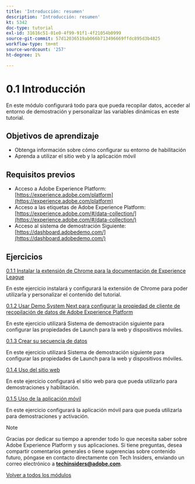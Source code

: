 ```yaml
---
title: 'Introducción: resumen'
description: 'Introducción: resumen'
kt: 5342
doc-type: tutorial
exl-id: 31616c51-01e0-4f99-91f1-4f21054b0999
source-git-commit: 57d12036519ab066b713496669ffdc895d3b4825
workflow-type: tm+mt
source-wordcount: '257'
ht-degree: 1%

---
```


# 0.1 Introducción

En este módulo configurará todo para que pueda recopilar datos, acceder al entorno de demostración y personalizar las variables dinámicas en este tutorial.

## Objetivos de aprendizaje

- Obtenga información sobre cómo configurar su entorno de habilitación
- Aprenda a utilizar el sitio web y la aplicación móvil

## Requisitos previos

- Acceso a Adobe Experience Platform: [https://experience.adobe.com/platform](https://experience.adobe.com/platform)
- Acceso a las etiquetas de Adobe Experience Platform: [https://experience.adobe.com/#/data-collection/](https://experience.adobe.com/#/data-collection/)
- Acceso al sistema de demostración Siguiente: [https://dashboard.adobedemo.com/](https://dashboard.adobedemo.com/)

## Ejercicios

[0.1.1 Instalar la extensión de Chrome para la documentación de Experience League](./ex1.md)

En este ejercicio instalará y configurará la extensión de Chrome para poder utilizarla y personalizar el contenido del tutorial.

[0.1.2 Usar Demo System Next para configurar la propiedad de cliente de recopilación de datos de Adobe Experience Platform](./ex2.md)

En este ejercicio utilizará Sistema de demostración siguiente para configurar las propiedades de Launch para la web y dispositivos móviles.

[0.1.3 Crear su secuencia de datos](./ex3.md)

En este ejercicio utilizará Sistema de demostración siguiente para configurar las propiedades de Launch para la web y dispositivos móviles.

[0.1.4 Uso del sitio web](./ex4.md)

En este ejercicio configurará el sitio web para que pueda utilizarlo para demostraciones y habilitación.

[0.1.5 Uso de la aplicación móvil](./ex5.md)

En este ejercicio configurará la aplicación móvil para que pueda utilizarla para demostraciones y activación.

>[!NOTE]
>
>Gracias por dedicar su tiempo a aprender todo lo que necesita saber sobre Adobe Experience Platform y sus aplicaciones. Si tiene preguntas, desea compartir comentarios generales o tiene sugerencias sobre contenido futuro, póngase en contacto directamente con Tech Insiders, enviando un correo electrónico a **techinsiders@adobe.com**.

[Volver a todos los módulos](../../../overview.md)
